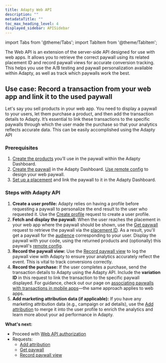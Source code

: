 ```yaml
---
title: Adapty Web API
description: ""
metadataTitle: ""
toc_max_heading_level: 4
displayed_sidebar: APISidebar
---
```


import Tabs from '@theme/Tabs'; 
import TabItem from '@theme/TabItem'; 

The Web API is an extension of the server-side API designed for use with web apps. It allows you to retrieve the correct paywall using its related placement ID and record paywall views for accurate conversion tracking. This helps you use the A/B testing and paywall personalization available within Adapty, as well as track which paywalls work the best.

## Use case: Record a transaction from your web app and link it to the used paywall

Let's say you sell products in your web app. You need to display a paywall to your users, let them purchase a product, and then add the transaction details to Adapty. It’s essential to link these transactions to the specific paywalls through which the user made the purchase so that your analytics reflects accurate data. This can be easily accomplished using the Adapty API

### Prerequisites

1. [Create the products](create-product) you’ll use in the paywall within the Adapty Dashboard.
2. [Create the paywall](create-paywall) in the Adapty Dashboard. [Use remote config](customize-paywall-with-remote-config) to design your web paywall.
3. [Set up a placement](create-placement) and link the paywall to it in the Adapty Dashboard.

### Steps with Adapty API

1. **Create a user profile:** Adapty relies on having a profile before requesting a paywall to personalize the end result to the user who requested it. Use the [Create profile](ss-create-profile) request to create a user profile.
2. **Fetch and display the paywall:** When the user reaches the placement in your web app where the paywall should be shown, use the [Get paywall](ss-get-paywall) request to retrieve the paywall via the [placement ID](placements). As a result, you'll get a paywall for the [audience](audience) corresponding to your user. Display the paywall with your code, using the returned products and (optionally) this paywall's [remote config](customize-paywall-with-remote-config). 
3. **Record the paywall view:** Use the [Record paywall view](ss-record-paywall-view) to log the paywall view with Adapty to ensure your analytics accurately reflect the event. This is vital to track conversions correctly.
4. **Record the purchase:** If the user completes a purchase, send the transaction details to Adapty using the Adapty API. Include the **variation ID** in this request to link the transaction to the specific paywall displayed. For guidance, check out our page on [associating paywalls with transactions in mobile apps](associate-paywalls-to-transactions)—the same approach applies to web apps.
5. **Add marketing attribution data (if applicable):** If you have any marketing attribution data (e.g., campaign or ad details), use the [Add attribution](ss-add-attribution) to merge it into the user profile to enrich the analytics and learn more about your ad performance in Adapty.


**What's next:**

- Proceed with [Web API authorization](web-api-authorization)
- Requests:
  - [Add attribution](web-api-add-attribution)
  - [Get paywall](web-api-get-paywall)
  - [Record paywall view](web-api-record-paywall-view)
